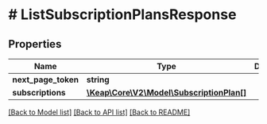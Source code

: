 # # ListSubscriptionPlansResponse

## Properties

Name | Type | Description | Notes
------------ | ------------- | ------------- | -------------
**next_page_token** | **string** |  | [optional]
**subscriptions** | [**\Keap\Core\V2\Model\SubscriptionPlan[]**](SubscriptionPlan.md) |  | [optional]

[[Back to Model list]](../../README.md#models) [[Back to API list]](../../README.md#endpoints) [[Back to README]](../../README.md)
